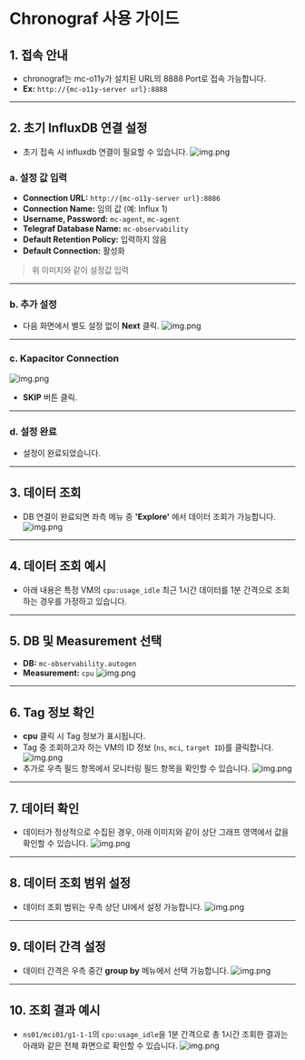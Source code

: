 # Chronograf 사용 가이드

## 1. 접속 안내
- chronograf는 mc-o11y가 설치된 URL의 8888 Port로 접속 가능합니다.
- **Ex:** `http://{mc-o11y-server url}:8888`

---

## 2. 초기 InfluxDB 연결 설정
- 초기 접속 시 influxdb 연결이 필요할 수 있습니다.
![img.png](docs/image/chronograf/img.png)
### a. 설정 값 입력
- **Connection URL:** `http://{mc-o11y-server url}:8086`
- **Connection Name:** 임의 값 (예: Influx 1)
- **Username, Password:** `mc-agent`, `mc-agent`
- **Telegraf Database Name:** `mc-observability`
- **Default Retention Policy:** 입력하지 않음
- **Default Connection:** 활성화

> 위 이미지와 같이 설정값 입력

---

### b. 추가 설정
- 다음 화면에서 별도 설정 없이 **Next** 클릭.
![img.png](docs/image/chronograf/img_1.png)

---

### c. Kapacitor Connection
![img.png](docs/image/chronograf/img_2.png)
- **SKIP** 버튼 클릭.

---

### d. 설정 완료
- 설정이 완료되었습니다.

---

## 3. 데이터 조회
- DB 연결이 완료되면 좌측 메뉴 중 **'Explore'** 에서 데이터 조회가 가능합니다.  
![img.png](docs/image/chronograf/img_3.png)

---

## 4. 데이터 조회 예시
- 아래 내용은 특정 VM의 `cpu:usage_idle` 최근 1시간 데이터를 1분 간격으로 조회하는 경우를 가정하고 있습니다.

---

## 5. DB 및 Measurement 선택
- **DB:** `mc-observability.autogen`
- **Measurement:** `cpu`
![img.png](docs/image/chronograf/img_4.png)

---

## 6. Tag 정보 확인
- **cpu** 클릭 시 Tag 정보가 표시됩니다.
- Tag 중 조회하고자 하는 VM의 ID 정보 (`ns`, `mci`, `target ID`)를 클릭합니다.
![img.png](docs/image/chronograf/img_5.png)
- 추가로 우측 필드 항목에서 모니터링 필드 항목을 확인할 수 있습니다.
![img.png](docs/image/chronograf/img_6.png)

---

## 7. 데이터 확인
- 데이터가 정상적으로 수집된 경우, 아래 이미지와 같이 상단 그래프 영역에서 값을 확인할 수 있습니다.
![img.png](docs/image/chronograf/img_7.png)
---

## 8. 데이터 조회 범위 설정
- 데이터 조회 범위는 우측 상단 UI에서 설정 가능합니다.
![img.png](docs/image/chronograf/img_8.png)
---

## 9. 데이터 간격 설정
- 데이터 간격은 우측 중간 **group by** 메뉴에서 선택 가능합니다.
![img.png](docs/image/chronograf/img_9.png)
---

## 10. 조회 결과 예시
- `ns01/mci01/g1-1-1`의 `cpu:usage_idle`을 1분 간격으로 총 1시간 조회한 결과는 아래와 같은 전체 화면으로 확인할 수 있습니다.
![img.png](docs/image/chronograf/img_10.png)
